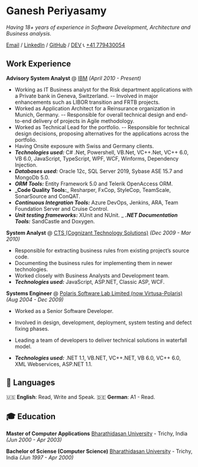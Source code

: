 
# Ganesh Periyasamy #

_Having 18+ years of experience in Software Development, Architecture and Business analysis._

[Email](mailto:ganesh.periyasamy@nallenthal.in) / [LinkedIn](https://www.linkedin.com/in/ganesh-periyasamy/) / [GitHub](https://github.com/ganesh-periyasamy/) / [DEV](https://dev.to/ganeshperiyasamy/)
 📞 [+41 779430054](tel:+41779430054)
## Work Experience

**Advisory System Analyst** @ [IBM](https://www.ibm.com/) _(April 2010 - Present)_

  - Working as IT Business analyst for the Risk department applications with a Private bank in Geneva, Switzerland.
    -- Involved in major enhancements such as LIBOR transition and FRTB projects. 
  - Worked as Application Architect for a Reinsurance organization in Munich, Germany.
        -- Responsible for overall technical design and end-to-end delivery of projects in Agile methodology.
  - Worked as Technical Lead for the portfolio.
         -- Responsible for technical design decisions, proposing alternatives for the applications across the portfolio.
  - Having Onsite exposure with Swiss and Germany clients. 
  - **_Technologies used:_** C# .Net, Powershell, VB.Net, VC++.Net, VC++ 6.0, VB 6.0, JavaScript, TypeScript, WPF, WCF, Winforms, Dependency Injection.
  - **_Databases used:_** Oracle 12c, SQL Server 2019, Sybase ASE 15.7 and MongoDb 5.0.
  - **_ORM Tools:_** Entity Framework 5.0 and Telerik OpenAccess ORM. 
  - **_Code Quality Tools:**_ Resharper, FxCop, StyleCop, TeamScale, SonarSource and ConQAT.
  - **_Continuous Integration Tools:_** Azure DevOps, Jenkins, ARA, Team Foundation Server and Cruise Control.
  - **_Unit testing frameworks:_** XUnit and NUnit.
  _ **_.NET Documentation Tools:_** SandCastle and Doxygen.

**System Analyst** @ [CTS (Cognizant Technology Solutions)](https://www.cognizant.com/) _(Dec 2009 - Mar 2010)_
 - Responsible for extracting business rules from existing project’s source code.
 - Documenting the business rules for implementing them in newer technologies.
 - Worked closely with Business Analysts and Development team.
 - **_Technologies used:_** JavaScript, ASP.NET, Classic ASP, WCF.

**Systems Engineer** @ [Polaris Software Lab Limited (now Virtusa-Polaris)](https://www.virtusa.com/) _(Aug 2004 - Dec 2009)_ 
  - Worked as a Senior Software Developer.
  - Involved in design, development, deployment, system testing and defect fixing phases.
  - Leading a team of developers to deliver technical solutions in waterfall model.

  - **_Technologies used:_** .NET 1.1, VB.NET, VC++.NET, VB 6.0, VC++ 6.0, XML Webservices, ASP.NET 1.1.

## 💬 Languages

🇺🇸 **English**: Read, Write and Speak. 
🇩🇪 **German**: A1 - Read.


## 🎓 Education

**Master of Computer Applications** 
[Bharathidasan University](https://www.bdu.ac.in/) - Trichy, India _(Jun 2000 - Apr 2003)_ 

**Bachelor of Sciense (Computer Science)** 
[Bharathidasan University](https://www.bdu.ac.in/) - Trichy, India _(Jun 1997 - Apr 2000)_ 
